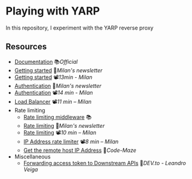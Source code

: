 # Playing with YARP

In this repository, I experiment with the YARP reverse proxy

## Resources

- [Documentation](https://microsoft.github.io/reverse-proxy/articles) 📚*Official*
- [Getting started](https://www.milanjovanovic.tech/blog/implementing-an-api-gateway-for-microservices-with-yarp) 📓*Milan's newsletter*
- [Getting started](https://youtu.be/UidT7YYu97s) 📽️*13min - Milan*
- [Authentication](https://www.milanjovanovic.tech/blog/implementing-api-gateway-authentication-with-yarp) 📓*Milan's newsletter*
- [Authentication](https://youtu.be/gk1uQrWDMjk) 📽️*14 min - Milan*
- [Load Balancer](https://youtu.be/0RaH9hhOF4g) 📽️*11 min – Milan*
- Rate limiting
  - [Rate limiting middleware](https://learn.microsoft.com/en-us/aspnet/core/performance/rate-limit) 📚
  - [Rate limiting](https://www.milanjovanovic.tech/blog/advanced-rate-limiting-use-cases-in-dotnet) 📓*Milan's newsletter*
  - [Rate limiting](https://youtu.be/1tPVVDEDGtE) 📽️*10 min – Milan*
  - [IP Address rate limiter](https://youtu.be/PIfGHbvuAtM) 📽️*8 min – Milan*
  - [Get the remote host IP Address](https://code-maze.com/aspnetcore-how-to-get-the-remote-host-ip-address) 📓*Code-Maze*
- Miscellaneous
  - [Forwarding access token to Downstream APIs](https://dev.to/leandroveiga/securing-apis-with-yarp-authentication-and-authorization-in-net-8-minimal-apis-2960) 📓*DEV.to - Leandro Veiga*